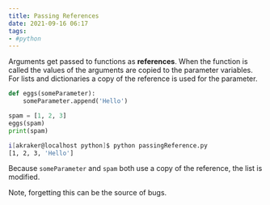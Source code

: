 ```yaml
---
title: Passing References
date: 2021-09-16 06:17
tags:
- #python
---
```


Arguments get passed to functions as **references**. When the function is called
the values of the arguments are copied to the parameter variables. For lists and
dictionaries a copy of the reference is used for the parameter.

```python
def eggs(someParameter):
    someParameter.append('Hello')

spam = [1, 2, 3]
eggs(spam)
print(spam)
```

```bash
i[akraker@localhost python]$ python passingReference.py
[1, 2, 3, 'Hello']
```

Because `someParameter` and `spam` both use a copy of the reference, the list is
modified.

Note, forgetting this can be the source of bugs.
